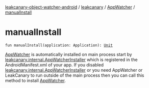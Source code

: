 [leakcanary-object-watcher-android](../../index.md) / [leakcanary](../index.md) / [AppWatcher](index.md) / [manualInstall](./manual-install.md)

# manualInstall

`fun manualInstall(application: Application): `[`Unit`](https://kotlinlang.org/api/latest/jvm/stdlib/kotlin/-unit/index.html)

[AppWatcher](index.md) is automatically installed on main process start by
[leakcanary.internal.AppWatcherInstaller](#) which is registered in the AndroidManifest.xml of
your app. If you disabled [leakcanary.internal.AppWatcherInstaller](#) or you need AppWatcher
or LeakCanary to run outside of the main process then you can call this method to install
[AppWatcher](index.md).

